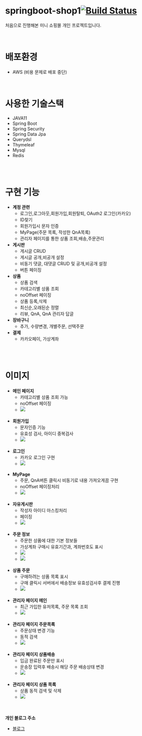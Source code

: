 # springboot-shop1[![Build Status](https://app.travis-ci.com/Willbbik/springboot-shop1.svg?token=1bwEC37snuxQCAFWRAxt&branch=master)](https://app.travis-ci.com/Willbbik/springboot-shop1)

<p>처음으로 진행해본 미니 쇼핑몰 개인 프로젝트입니다.</p>
<br/>

<h1>배포환경</h1>
<div>
    <ul>
        <li>AWS (비용 문제로 배포 중단)</li>
    </ul>
</div>
<br/>
<h1>사용한 기술스택</h1>
<div>
    <ul>
        <li>JAVA11</li>
        <li>Spring Boot</li>
        <li>Spring Security</li>
        <li>Spring Data Jpa</li>
        <li>Querydsl</li>
        <li>Thymeleaf</li>
        <li>Mysql</li>
        <li>Redis</li>
    </ul>
</div>
<br/>
<br/>
<h1>구현 기능</h1>
<div>
    <ul>
        <li>
            <strong>계정 관련</strong>
            <ul>
                <li>로그인,로그아웃,회원가입,회원탈퇴, OAuth2 로그인(카카오)</li>
                <li>ID찾기</li>
                <li>회원가입시 문자 인증</li>
                <li>MyPage(주문 목록, 작성한 QnA목록)</li>
                <li>관리자 페이지를 통한 상품 조회,배송,주문관리</li>
            </ul>
        </li>
        <li>
            <strong>게시판</strong>
            <ul>
                <li>게시글 CRUD</li>
                <li>게시글 공개,비공개 설정</li>
                <li>비동기 댓글, 대댓글 CRUD 및 공개,비공개 설정</li>
                <li>버튼 페이징</li>
            </ul>
        </li>
        <li>
            <strong>상품</strong>
            <ul>
                <li>상품 검색</li>
                <li>카테고리별 상품 조회</li>
                <li>noOffset 페이징</li>
                <li>상품 등록,삭제</li>
                <li>최신순,오래된순 정렬</li>
                <li>리뷰, QnA, QnA 관리자 답글</li>
            </ul>
        </li>
        <li>
            <strong>장바구니</strong>
            <ul>
                <li>추가, 수량변경, 개별주문, 선택주문</li>
            </ul>
        </li>
        <li>
            <strong>결제</strong>
            <ul>
                <li>카카오페이, 가상계좌</li>
            </ul>
        </li>
    </ul>
</div>
<br/>
<br/>
<h1>이미지</h1>
<div>
    <ul>
        <li>
            <strong>메인 페이지</strong>
            <ul>
                <li>카테고리별 상품 조회 가능</li>
                <li>noOffset 페이징</li>
                <li>
                    <img src="https://user-images.githubusercontent.com/89326946/150129402-868062cc-952d-4261-a3a9-a1ea6f9a4611.png">
                </li>
            </ul>
        </li>
        <br/>
        <li>
            <strong>회원가입</strong>
            <ul>
                <li>문자인증 기능</li>
                <li>유효성 검사, 아이디 중복검사</li>
                <li>
                    <img src="https://user-images.githubusercontent.com/89326946/150129225-9668ed2b-21ea-4f2d-87f5-d25ceeda701f.png ">
                </li>
            </ul>
        </li>
        <br/>
        <li>
            <strong>로그인</strong>
            <ul>
                <li>카카오 로그인 구현</li>
                <li>
                    <img src="https://user-images.githubusercontent.com/89326946/150129246-d77023e6-d76b-4950-af5b-b0f1523dd198.png">
                </li>
            </ul>
        </li>
        <br/>
        <li>
            <strong>MyPage</strong>
            <ul>
                <li>주문, QnA버튼 클릭시 비동기로 내용 가져오게끔 구현</li>
                <li>noOffset 페이징처리</li>
                <li>
                    <img src="https://user-images.githubusercontent.com/89326946/150129415-ed601095-fe4d-4548-8f83-b7b178f888bf.png">
                </li>
            </ul>
        </li>
        <br/>
        <li>
            <strong>자유게시판</strong>
            <ul>
                <li>작성자 아이디 마스킹처리</li>
                <li>페이징</li>
                <li>
                    <img src="https://user-images.githubusercontent.com/89326946/150129443-4f43da01-8ed8-450f-87b6-c6c994d6e3d4.png">
                </li>
            </ul>
        </li>
        <br/>
        <li>
            <strong>주문 정보</strong>
            <ul>
                <li>주문한 상품에 대한 기본 정보들</li>
                <li>가상계좌 구매시 유효기간과, 계좌번호도 표시</li>
                <li>
                    <img src="https://user-images.githubusercontent.com/89326946/150129429-b2760c68-eafb-44d6-bdd2-6d1e8a0ad765.png">
                </li>
                <li>
                    <img src="https://user-images.githubusercontent.com/89326946/150158308-deb2e458-4b20-465f-8330-83c022423d44.png">
                </li>
            </ul>
        </li>
        <br/>
        <li>
            <strong>상품 주문</strong>
            <ul>
                <li>구매하려는 상품 목록 표시</li>
                <li>구매 클릭시 서버에서 배송정보 유효성검사후 결제 진행</li>
                <li>
                    <img src="https://user-images.githubusercontent.com/89326946/150129455-b47a3d7c-f46b-4a46-b11c-859321ca96d8.png">
                </li>
            </ul>
        </li>
        <br/>
        <li>
            <strong>관리자 페이지 메인</strong>
            <ul>
                <li>최근 가입한 유저목록, 주문 목록 조회</li>
                <li>
                    <img src="https://user-images.githubusercontent.com/89326946/150129475-eaef4772-64d6-42bb-9f7f-9cd55950756b.png">
                </li>
            </ul>
        </li>
        <br/>
        <li>
            <strong>관리자 페이지 주문목록</strong>
            <ul>
                <li>주문상태 변경 기능</li>
                <li>동적 검색</li>
                <li>
                    <img src="https://user-images.githubusercontent.com/89326946/150129493-4f176fcb-e4a3-4b90-a39f-5d5a3a83a6d6.png">
                </li>
            </ul>
        </li>
        <br/>
        <li>
            <strong>관리자 페이지 상품배송</strong>
            <ul>
                <li>입금 완료된 주문만 표시</li>
                <li>운송장 입력후 배송시 해당 주문 배송상태 변경</li>
                <li>
                    <img src="https://user-images.githubusercontent.com/89326946/150158645-8d72a797-4af7-481a-b693-fb5a9e8288af.png">
                </li>
            </ul>
        </li>
        <br/>
        <li>
            <strong>관리자 페이지 상품 목록</strong>
            <ul>
                <li>상품 동적 검색 및 삭제</li>
                <li>
                    <img src="https://user-images.githubusercontent.com/89326946/150129486-ac9fd377-3744-4b43-8878-b37a6c580b72.png">
                </li>
            </ul>
        </li>
    </ul>
</div>
<br/>
<br/>
<div>
    <strong>개인 블로그 주소</strong>
    <ul>
        <li><a href="https://clear-clouds.tistory.com">블로그</a></li>
    </ul>
</div>

